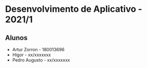 # Desenvolvimento de Aplicativo - 2021/1

## Alunos

- Artur Zorron - 180013696
- Higor - xx/xxxxxxx
- Pedro Augusto - xx/xxxxxxx
